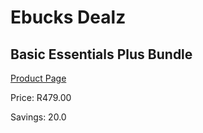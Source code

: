 
# Ebucks Dealz
## Basic Essentials Plus Bundle
[Product Page](https://www.ebucks.com/web/shop/productSelected.do?prodId=1089334686&catId=909917204)

Price: R479.00

Savings: 20.0


	